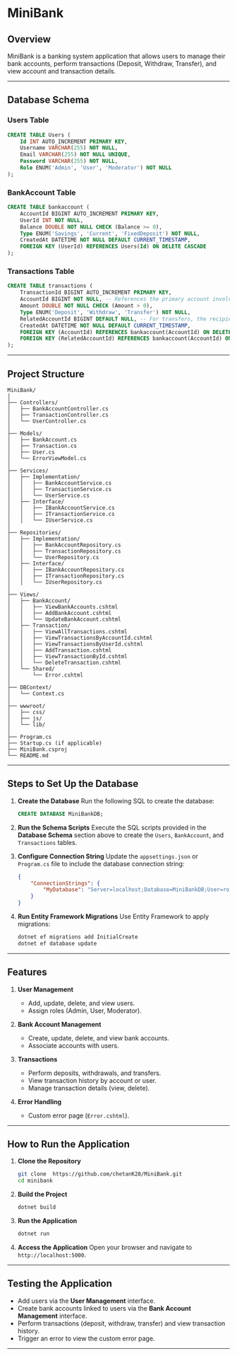 
# MiniBank 

## Overview
MiniBank is a banking system application that allows users to manage their bank accounts, perform transactions (Deposit, Withdraw, Transfer), and view account and transaction details.

---

## Database Schema

### Users Table
```sql
CREATE TABLE Users (
    Id INT AUTO_INCREMENT PRIMARY KEY,
    Username VARCHAR(255) NOT NULL,
    Email VARCHAR(255) NOT NULL UNIQUE,
    Password VARCHAR(255) NOT NULL,
    Role ENUM('Admin', 'User', 'Moderator') NOT NULL
);
```

### BankAccount Table
```sql
CREATE TABLE bankaccount (
    AccountId BIGINT AUTO_INCREMENT PRIMARY KEY,
    UserId INT NOT NULL,
    Balance DOUBLE NOT NULL CHECK (Balance >= 0),
    Type ENUM('Savings', 'Current', 'FixedDeposit') NOT NULL,
    CreatedAt DATETIME NOT NULL DEFAULT CURRENT_TIMESTAMP,
    FOREIGN KEY (UserId) REFERENCES Users(Id) ON DELETE CASCADE
);
```

### Transactions Table
```sql
CREATE TABLE transactions (
    TransactionId BIGINT AUTO_INCREMENT PRIMARY KEY,
    AccountId BIGINT NOT NULL, -- References the primary account involved
    Amount DOUBLE NOT NULL CHECK (Amount > 0),
    Type ENUM('Deposit', 'Withdraw', 'Transfer') NOT NULL,
    RelatedAccountId BIGINT DEFAULT NULL, -- For transfers, the recipient account ID
    CreatedAt DATETIME NOT NULL DEFAULT CURRENT_TIMESTAMP,
    FOREIGN KEY (AccountId) REFERENCES bankaccount(AccountId) ON DELETE CASCADE,
    FOREIGN KEY (RelatedAccountId) REFERENCES bankaccount(AccountId) ON DELETE SET NULL
);
```

---

## Project Structure

```
MiniBank/
│
├── Controllers/
│   ├── BankAccountController.cs
│   ├── TransactionController.cs
│   └── UserController.cs
│
├── Models/
│   ├── BankAccount.cs
│   ├── Transaction.cs
│   ├── User.cs
│   └── ErrorViewModel.cs
│
├── Services/
│   ├── Implementation/
│   │   ├── BankAccountService.cs
│   │   ├── TransactionService.cs
│   │   └── UserService.cs
│   ├── Interface/
│   │   ├── IBankAccountService.cs
│   │   ├── ITransactionService.cs
│   │   └── IUserService.cs
│
├── Repositories/
│   ├── Implementation/
│   │   ├── BankAccountRepository.cs
│   │   ├── TransactionRepository.cs
│   │   └── UserRepository.cs
│   ├── Interface/
│   │   ├── IBankAccountRepository.cs
│   │   ├── ITransactionRepository.cs
│   │   └── IUserRepository.cs
│
├── Views/
│   ├── BankAccount/
│   │   ├── ViewBankAccounts.cshtml
│   │   ├── AddBankAccount.cshtml
│   │   └── UpdateBankAccount.cshtml
│   ├── Transaction/
│   │   ├── ViewAllTransactions.cshtml
│   │   ├── ViewTransactionsByAccountId.cshtml
│   │   ├── ViewTransactionsByUserId.cshtml
│   │   ├── AddTransaction.cshtml
│   │   ├── ViewTransactionById.cshtml
│   │   └── DeleteTransaction.cshtml
│   └── Shared/
│       └── Error.cshtml
│
├── DBContext/
│   └── Context.cs
│
├── wwwroot/
│   ├── css/
│   ├── js/
│   └── lib/
│
├── Program.cs
├── Startup.cs (if applicable)
├── MiniBank.csproj
└── README.md
```

---

## Steps to Set Up the Database

1. **Create the Database**
   Run the following SQL to create the database:
   ```sql
   CREATE DATABASE MiniBankDB;
   ```

2. **Run the Schema Scripts**
   Execute the SQL scripts provided in the **Database Schema** section above to create the `Users`, `BankAccount`, and `Transactions` tables.

3. **Configure Connection String**
   Update the `appsettings.json` or `Program.cs` file to include the database connection string:
   ```json
   {
       "ConnectionStrings": {
           "MyDatabase": "Server=localhost;Database=MiniBankDB;User=root;Password=yourpassword;"
       }
   }
   ```

4. **Run Entity Framework Migrations**
   Use Entity Framework to apply migrations:
   ```bash
   dotnet ef migrations add InitialCreate
   dotnet ef database update
   ```

---

## Features

1. **User Management**
   - Add, update, delete, and view users.
   - Assign roles (Admin, User, Moderator).

2. **Bank Account Management**
   - Create, update, delete, and view bank accounts.
   - Associate accounts with users.

3. **Transactions**
   - Perform deposits, withdrawals, and transfers.
   - View transaction history by account or user.
   - Manage transaction details (view, delete).

4. **Error Handling**
   - Custom error page (`Error.cshtml`).

---

## How to Run the Application

1. **Clone the Repository**
   ```bash
   git clone  https://github.com/chetanK28/MiniBank.git
   cd minibank
   ```

2. **Build the Project**
   ```bash
   dotnet build
   ```

3. **Run the Application**
   ```bash
   dotnet run
   ```

4. **Access the Application**
   Open your browser and navigate to `http://localhost:5000`.

---

## Testing the Application

- Add users via the **User Management** interface.
- Create bank accounts linked to users via the **Bank Account Management** interface.
- Perform transactions (deposit, withdraw, transfer) and view transaction history.
- Trigger an error to view the custom error page.

---
